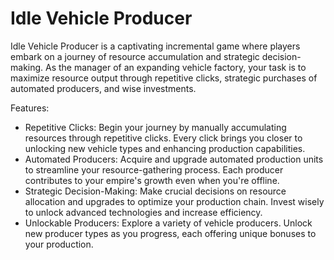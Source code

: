 # Idle Vehicle Producer
Idle Vehicle Producer is a captivating incremental game where players embark on a journey of resource accumulation and strategic decision-making. As the manager of an expanding vehicle factory, your task is to maximize resource output through repetitive clicks, strategic purchases of automated producers, and wise investments.

Features:
* Repetitive Clicks: Begin your journey by manually accumulating resources through repetitive clicks. Every click brings you closer to unlocking new vehicle types and enhancing production capabilities.
* Automated Producers: Acquire and upgrade automated production units to streamline your resource-gathering process. Each producer contributes to your empire's growth even when you're offline.
* Strategic Decision-Making: Make crucial decisions on resource allocation and upgrades to optimize your production chain. Invest wisely to unlock advanced technologies and increase efficiency.
* Unlockable Producers: Explore a variety of vehicle producers. Unlock new producer types as you progress, each offering unique bonuses to your production.